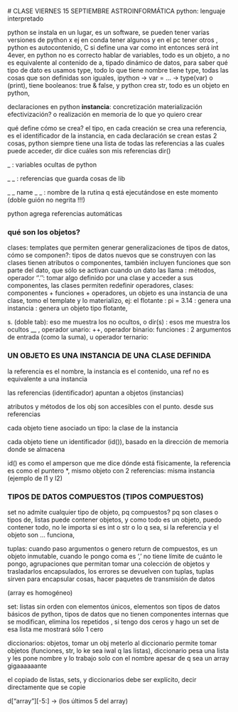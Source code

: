 # CLASE VIERNES 15 SEPTIEMBRE ASTROINFORMÁTICA
python: lenguaje interpretado

python se instala en un lugar, es un software,
se pueden tener varias versiones de python
x ej en conda tener algunos
y en el pc tener otros , 
python es autocontenido, 
C si define una var como int entonces será int 4ever, 
en python no es correcto hablar de variables, todo es un objeto,
a no es equivalente al contenido de a,
tipado dinámico de datos,
para saber qué tipo de dato es usamos type,
todo lo que tiene nombre tiene type, 
todas las cosas que son definidas son iguales,
ipython -> var = … -> type(var) o (print),
tiene booleanos: true & false,
y python crea str,
todo es un objeto en python,

declaraciones en python
**instancia**: concretización materialización efectivización? o realización en memoria de lo que yo quiero crear

qué define cómo se crea? el tipo,
en cada creación se crea una referencia, es el identificador de la instancia,
en cada declaración se crean estas 2 cosas,
python siempre tiene una lista de todas las referencias a las cuales puede acceder,
dir dice cuáles son mis referencias 
dir()

_ : variables ocultas de python

_ _ : referencias que guarda cosas de lib

_ _ name _ _ : nombre de la rutina q está ejecutándose en este momento (doble guión no negrita !!!)

python agrega referencias automáticas

### qué son los objetos?
clases: templates que permiten generar generalizaciones de tipos de datos,
cómo se componen?: tipos de datos nuevos que se construyen con las clases tienen atributos o componentes,
también incluyen funciones que son parte del dato,
que sólo se activan cuando un dato las llama : métodos,
operador ‘’.’’: tomar algo definido por una clase y acceder a sus componentes,
las clases permiten redefinir operadores,
clases: componentes + funciones + operadores,
un objeto es una instancia de una clase,
tomo el template y lo materializo,
ej: el flotante : pi = 3.14 : genera una instancia : genera un objeto tipo flotante,

s.		(doble tab): eso me muestra los no ocultos,
o dir(s) : esos me muestra los ocultos __ ,
operador unario: ++, 
operador binario: funciones : 2 argumentos de entrada (como la suma), 
u operador ternario:

### UN OBJETO ES UNA INSTANCIA DE UNA CLASE DEFINIDA

la referencia es el nombre,
la instancia es el contenido,
una ref no es equivalente a una instancia

las referencias (identificador) apuntan a objetos (instancias)

atributos y métodos de los obj son accesibles con el punto. desde sus referencias

cada objeto tiene asociado un tipo: la clase de la instancia

cada objeto tiene un identificador (id()), basado en la dirección de memoria donde se almacena

id() es como el amperson que me dice dónde está físicamente,
la referencia es como el puntero *,
mismo objeto con 2 referencias: misma instancia (ejemplo de l1 y l2)

### TIPOS DE DATOS COMPUESTOS (TIPOS COMPUESTOS)
set no admite cualquier tipo de objeto,
pq compuestos? pq son clases o tipos de, 
listas puede contener objetos, y como todo es un objeto, puedo contener todo, no le importa si es int o str o lo q sea,
si la referencia y el objeto son … funciona,


tuplas: cuando paso argumentos o genero return de compuestos, es un objeto inmutable,
cuando le pongo coma es ‘,’
no tiene límite de cuánto le pongo,
agrupaciones que permitan tomar una colección de objetos y trasladarlos encapsulados,
los errores se devuelven con tuplas,
tuplas sirven para encapsular cosas, hacer paquetes de transmisión de datos

(array es homogéneo)

set: listas sin orden con elementos únicos, elementos son tipos de datos básicos de python, tipos de datos que no tienen componentes internas que se modifican,
elimina los repetidos , si tengo dos ceros y hago un set de esa lista me mostrará sólo 1 cero

diccionarios: objetos, tomar un obj meterlo al diccionario permite tomar objetos (funciones, str, lo ke sea iwal q las listas),
diccionario pesa una lista y les pone nombre y lo trabajo solo con el nombre apesar de q sea un array gigaaaaaante

el copiado de listas, sets, y diccionarios debe ser explícito, decir directamente que se copie

d[“array”][-5:]  ->  (los últimos 5 del array)
